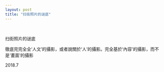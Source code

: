 ```yaml
---
layout: post
title: "扫街照片的谜底"
---
```


  
&nbsp;
&nbsp;


扫街照片的谜底

徹底完完全全‘人文’的攝影，或者說關於‘人’的攝影。完全基於‘內容’的攝影，而不是‘畫面’的攝影

2018.7